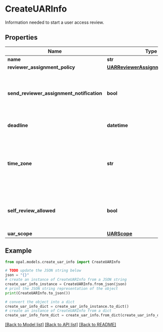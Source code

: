 # CreateUARInfo

Information needed to start a user access review.

## Properties

Name | Type | Description | Notes
------------ | ------------- | ------------- | -------------
**name** | **str** | The name of the UAR. | 
**reviewer_assignment_policy** | [**UARReviewerAssignmentPolicyEnum**](UARReviewerAssignmentPolicyEnum.md) |  | 
**send_reviewer_assignment_notification** | **bool** | A bool representing whether to send a notification to reviewers when they&#39;re assigned a new review. Default is False. | 
**deadline** | **datetime** | The last day for reviewers to complete their access reviews. | 
**time_zone** | **str** | The time zone name (as defined by the IANA Time Zone database) used in the access review deadline and exported audit report. Default is America/Los_Angeles. | 
**self_review_allowed** | **bool** | A bool representing whether to present a warning when a user is the only reviewer for themself. Default is False. | 
**uar_scope** | [**UARScope**](UARScope.md) |  | [optional] 

## Example

```python
from opal.models.create_uar_info import CreateUARInfo

# TODO update the JSON string below
json = "{}"
# create an instance of CreateUARInfo from a JSON string
create_uar_info_instance = CreateUARInfo.from_json(json)
# print the JSON string representation of the object
print(CreateUARInfo.to_json())

# convert the object into a dict
create_uar_info_dict = create_uar_info_instance.to_dict()
# create an instance of CreateUARInfo from a dict
create_uar_info_form_dict = create_uar_info.from_dict(create_uar_info_dict)
```
[[Back to Model list]](../README.md#documentation-for-models) [[Back to API list]](../README.md#documentation-for-api-endpoints) [[Back to README]](../README.md)


